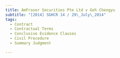 ```yaml
---
title: AmFraser Securities Pte Ltd v Goh Chengyu
subtitle: "[2014] SGHCR 14 / 29\_July\_2014"
tags:
  - Contract
  - Contractual Terms
  - Conclusive Evidence Clauses
  - Civil Procedure
  - Summary Judgment

---
```


